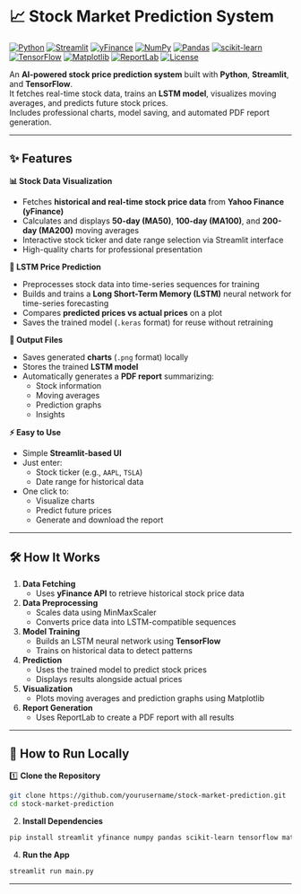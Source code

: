 # 📈 Stock Market Prediction System

[![Python](https://img.shields.io/badge/Python-3.10+-blue?logo=python)](https://www.python.org/)
[![Streamlit](https://img.shields.io/badge/Framework-Streamlit-FF4B4B?logo=streamlit)](https://streamlit.io/)
[![yFinance](https://img.shields.io/badge/Data-yFinance-003B57)](https://pypi.org/project/yfinance/)
[![NumPy](https://img.shields.io/badge/Library-NumPy-013243?logo=numpy)](https://numpy.org/)
[![Pandas](https://img.shields.io/badge/Library-Pandas-150458?logo=pandas)](https://pandas.pydata.org/)
[![scikit-learn](https://img.shields.io/badge/ML-scikit--learn-F7931E?logo=scikitlearn)](https://scikit-learn.org/)
[![TensorFlow](https://img.shields.io/badge/ML-TensorFlow-FF6F00?logo=tensorflow)](https://www.tensorflow.org/)
[![Matplotlib](https://img.shields.io/badge/Visualization-Matplotlib-11557C?logo=plotly)](https://matplotlib.org/)
[![ReportLab](https://img.shields.io/badge/PDF-ReportLab-00AEEF)](https://www.reportlab.com/)
[![License](https://img.shields.io/badge/License-MIT-green)](LICENSE)

An **AI-powered stock price prediction system** built with **Python**, **Streamlit**, and **TensorFlow**.  
It fetches real-time stock data, trains an **LSTM model**, visualizes moving averages, and predicts future stock prices.  
Includes professional charts, model saving, and automated PDF report generation. 

---

## ✨ Features

**📊 Stock Data Visualization**
- Fetches **historical and real-time stock price data** from **Yahoo Finance (yFinance)**
- Calculates and displays **50-day (MA50)**, **100-day (MA100)**, and **200-day (MA200)** moving averages
- Interactive stock ticker and date range selection via Streamlit interface
- High-quality charts for professional presentation

**🤖 LSTM Price Prediction**
- Preprocesses stock data into time-series sequences for training
- Builds and trains a **Long Short-Term Memory (LSTM)** neural network for time-series forecasting
- Compares **predicted prices vs actual prices** on a plot
- Saves the trained model (`.keras` format) for reuse without retraining

**📂 Output Files**
- Saves generated **charts** (`.png` format) locally
- Stores the trained **LSTM model**
- Automatically generates a **PDF report** summarizing:
  - Stock information
  - Moving averages
  - Prediction graphs
  - Insights

**⚡ Easy to Use**
- Simple **Streamlit-based UI**
- Just enter:
  - Stock ticker (e.g., `AAPL`, `TSLA`)
  - Date range for historical data
- One click to:
  - Visualize charts
  - Predict future prices
  - Generate and download the report

---

## 🛠 How It Works

1. **Data Fetching**
   - Uses **yFinance API** to retrieve historical stock price data
2. **Data Preprocessing**
   - Scales data using MinMaxScaler
   - Converts price data into LSTM-compatible sequences
3. **Model Training**
   - Builds an LSTM neural network using **TensorFlow**
   - Trains on historical data to detect patterns
4. **Prediction**
   - Uses the trained model to predict stock prices
   - Displays results alongside actual prices
5. **Visualization**
   - Plots moving averages and prediction graphs using Matplotlib
6. **Report Generation**
   - Uses ReportLab to create a PDF report with all results

---

## 🚀 How to Run Locally

1️⃣ **Clone the Repository**
```bash
git clone https://github.com/yourusername/stock-market-prediction.git
cd stock-market-prediction
```

2. **Install Dependencies**

```bash
pip install streamlit yfinance numpy pandas scikit-learn tensorflow matplotlib reportlab
```
   
4. **Run the App**

```bash
streamlit run main.py
```

---

###
